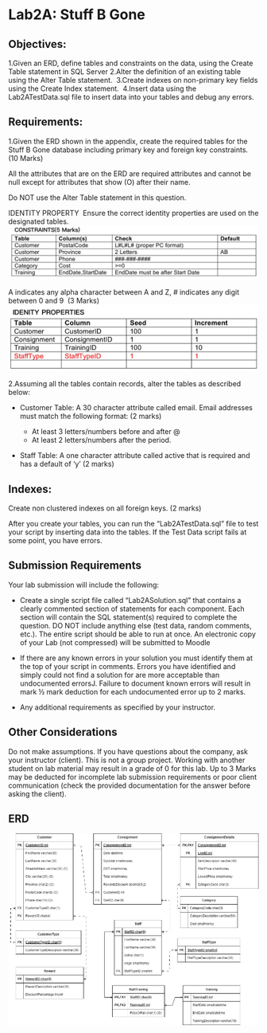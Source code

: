 # Lab2A: Stuff B Gone
					
## Objectives: 
1.Given an ERD, define tables and constraints on the data, using the Create Table statement in SQL Server
2.Alter the definition of an existing table using the Alter Table statement. 
3.Create indexes on non-primary key fields using the Create Index statement. 
4.Insert data using the Lab2ATestData.sql file to insert data into your tables and debug any errors. 

## Requirements: 
1.Given the ERD shown in the appendix, create the required tables for the Stuff B Gone database including primary key and foreign key constraints. (10 Marks)

All the attributes that are on the ERD are required attributes and cannot be null except for attributes that show (O) after their name.

Do NOT use the Alter Table statement in this question. 

IDENTITY PROPERTY 
Ensure the correct identity properties are used on the designated tables.
<img src="img/constraints.jpg">

A indicates any alpha character between A and Z, # indicates any digit between 0 and 9 
(3 Marks)
<img src="img/identity-properties.jpg">

2.Assuming all the tables contain records, alter the tables as described below:

- Customer Table:  A 30 character attribute called email. Email addresses must match the following format:  (2 marks)
  - At least 3 letters/numbers before and after @ 
  - At least 2 letters/numbers after the period.

- Staff Table: A one character attribute called active that is required and has a default of ‘y’  (2 marks) 

## Indexes:
Create non clustered indexes on all foreign keys. (2 marks)

After you create your tables, you can run the “Lab2ATestData.sql” file to test your script by inserting data into the tables. If the Test Data script fails at some point, you have errors. 


## Submission Requirements 
Your lab submission will include the following: 

- Create a single script file called “Lab2ASolution.sql” that contains a clearly commented section of statements for each component. Each section will contain the SQL statement(s) required to complete the question. DO NOT include anything else (test data, random comments, etc.). The entire script should be able to run at once. An electronic copy of your Lab (not compressed) will be submitted to Moodle 

- If there are any known errors in your solution you must identify them at the top of your script in comments. Errors you have identified and simply could not find a solution for are more acceptable than undocumented errorsJ. Failure to document known errors will result in mark ½ mark deduction for each undocumented error up to 2 marks.

- Any additional requirements as specified by your instructor.

## Other Considerations
Do not make assumptions. If you have questions about the company, ask your instructor (client). This is not a group project. Working with another student on lab material may result in a grade of 0 for this lab. Up to 3 Marks may be deducted for incomplete lab submission requirements or poor client communication (check the provided documentation for the answer before asking the client). 

## ERD
<img src="img/ERD.png">
